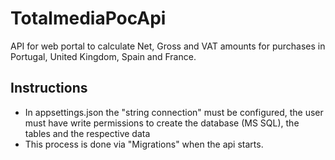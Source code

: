 # TotalmediaPocApi
API for web portal to calculate Net, Gross and VAT amounts for purchases in Portugal, United Kingdom, Spain and France.

## Instructions
- In appsettings.json the "string connection" must be configured, the user must have write permissions to create the database (MS SQL), the tables and the respective data
- This process is done via "Migrations" when the api starts.
